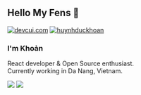 ## Hello My Fens 👋
[![devcui.com](https://img.shields.io/badge/Blog-devcui.com-lightgrey "devcui.com")](https://devcui.com "devcui.com")
[![huynhduckhoan](https://img.shields.io/badge/skype-huynhduckhoan-blue "huynhduckhoan")](https://join.skype.com/invite/niUom6aZDDwa "devcui.com")



### I'm Khoản

React developer & Open Source enthusiast.<br>
Currently working in Da Nang, Vietnam.<br>


<img src="https://github-readme-stats.vercel.app/api?username=f97&show_icons=true&theme=onedark&show_icons=true&hide_border=true">

<img src="https://github-readme-stats.vercel.app/api/top-langs/?username=anuraghazra&layout=compact&theme=onedark&hide_border=true">

